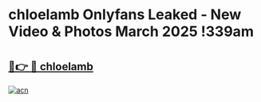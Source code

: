 # chloelamb Onlyfans Leaked - New Video & Photos March 2025 !339am

# <h2><a href="https://crrg8k.iuczelnia.edu.pl?title=chloelamb&ref=339am">🔗👉 🔴 chloelamb</a></h2>

[![acn](https://github.com/user-attachments/assets/0f9c940e-d8b0-45ae-aac7-cd30a18b3e1c)](https://crrg8k.iuczelnia.edu.pl?title=chloelamb&ref=339am)

